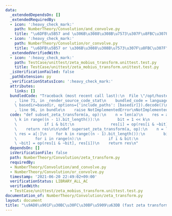 ```yaml
---
data:
  _extendedDependsOn: []
  _extendedRequiredBy:
  - icon: ':heavy_check_mark:'
    path: NumberTheory/Convolution/and_convolve.py
    title: "\u6DFB\u5B57 and \u306B\u3088\u308B\u7573\u307F\u8FBC\u307F"
  - icon: ':heavy_check_mark:'
    path: NumberTheory/Convolution/or_convolve.py
    title: "\u6DFB\u5B57 or \u306B\u3088\u308B\u7573\u307F\u8FBC\u307F"
  _extendedVerifiedWith:
  - icon: ':heavy_check_mark:'
    path: TestCase/unittest/zeta_mobius_transform.unittest.test.py
    title: TestCase/unittest/zeta_mobius_transform.unittest.test.py
  _isVerificationFailed: false
  _pathExtension: py
  _verificationStatusIcon: ':heavy_check_mark:'
  attributes:
    links: []
  bundledCode: "Traceback (most recent call last):\n  File \"/opt/hostedtoolcache/Python/3.10.1/x64/lib/python3.10/site-packages/onlinejudge_verify/documentation/build.py\"\
    , line 71, in _render_source_code_stat\n    bundled_code = language.bundle(stat.path,\
    \ basedir=basedir, options={'include_paths': [basedir]}).decode()\n  File \"/opt/hostedtoolcache/Python/3.10.1/x64/lib/python3.10/site-packages/onlinejudge_verify/languages/python.py\"\
    , line 96, in bundle\n    raise NotImplementedError\nNotImplementedError\n"
  code: "def subset_zeta_transform(a, op):\n    n = len(a)\n    res = a[:]\n    for\
    \ k in range((n - 1).bit_length()):\n        bit = 1 << k\n        for i in range(n):\n\
    \            if i & bit:\n                res[i] = op(res[i & ~bit], res[i])\n\
    \    return res\n\n\ndef superset_zeta_transform(a, op):\n    n = len(a)\n   \
    \ res = a[:]\n    for k in range((n - 1).bit_length()):\n        bit = 1 << k\n\
    \        for i in range(n):\n            if i & bit:\n                res[i &\
    \ ~bit] = op(res[i & ~bit], res[i])\n    return res\n"
  dependsOn: []
  isVerificationFile: false
  path: NumberTheory/Convolution/zeta_transform.py
  requiredBy:
  - NumberTheory/Convolution/and_convolve.py
  - NumberTheory/Convolution/or_convolve.py
  timestamp: '2021-06-20 22:49:02+09:00'
  verificationStatus: LIBRARY_ALL_AC
  verifiedWith:
  - TestCase/unittest/zeta_mobius_transform.unittest.test.py
documentation_of: NumberTheory/Convolution/zeta_transform.py
layout: document
title: "\u9AD8\u901F\u30BC\u30FC\u30BF\u5909\u63DB (fast zeta transform)"
---
```


